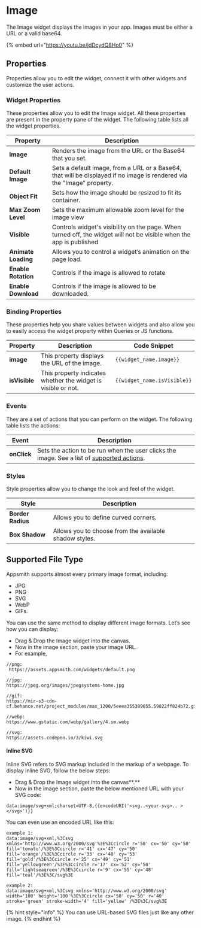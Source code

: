 # Image

The Image widget displays the images in your app. Images must be either a URL or a valid base64.

{% embed url="https://youtu.be/jdDcydQ8Ho0" %}

## Properties&#x20;

Properties allow you to edit the widget, connect it with other widgets and customize the user actions.&#x20;

### Widget Properties&#x20;

These properties allow you to edit the Image widget. All these properties are present in the property pane of the widget. The following table lists all the widget properties.

| Property            | Description                                                                                                            |
| ------------------- | ---------------------------------------------------------------------------------------------------------------------- |
| **Image**           | Renders the image from the URL or the Base64 that you set.                                                             |
| **Default Image**   | Sets a default image, from a URL or a Base64, that will be displayed if no image is rendered via the "Image" property. |
| **Object Fit**      | Sets how the image should be resized to fit its container.                                                             |
| **Max Zoom Level**  | Sets the maximum allowable zoom level for the image view                                                               |
| **Visible**         | Controls widget's visibility on the page. When turned off, the widget will not be visible when the app is published    |
| **Animate Loading** | Allows you to control a widget’s animation on the page load.                                                           |
| **Enable Rotation** | Controls if the image is allowed to rotate                                                                             |
| **Enable Download** | Controls if the image is allowed to be downloaded.                                                                     |

### Binding Properties&#x20;

These properties help you share values between widgets and also allow you to easily access the widget property within Queries or JS functions.

| Property      | Description                                                   | Code Snippet                |
| ------------- | ------------------------------------------------------------- | --------------------------- |
| **image**     | This property displays the URL of the image.                  | `{{widget_name.image}}`     |
| **isVisible** | This property indicates whether the widget is visible or not. | `{{widget_name.isVisible}}` |

### Events&#x20;

They are a set of actions that you can perform on the widget. The following table lists the actions:

| Event       | Description                                                                                                                                          |
| ----------- | ---------------------------------------------------------------------------------------------------------------------------------------------------- |
| **onClick** | Sets the action to be run when the user clicks the image. See a list of [supported actions](../../core-concepts/writing-code/appsmith-framework.md). |

### Styles&#x20;

Style properties allow you to change the look and feel of the widget.

| Style             | Description                                            |   |
| ----------------- | ------------------------------------------------------ | - |
| **Border Radius** | Allows you to define curved corners.                   |   |
| **Box Shadow**    | Allows you to choose from the available shadow styles. |   |

## Supported File Type&#x20;

Appsmith supports almost every primary image format, including:

* JPG&#x20;
* PNG&#x20;
* SVG
* WebP&#x20;
* GIFs.

You can use the same method to display different image formats. Let’s see how you can display:

* Drag & Drop the Image widget into the canvas.&#x20;
* Now in the image section, paste your image URL.&#x20;
* For example,

```
//png:
 https://assets.appsmith.com/widgets/default.png

//jpg:
https://jpeg.org/images/jpegsystems-home.jpg

//gif:
https://mir-s3-cdn-cf.behance.net/project_modules/max_1200/5eeea355389655.59822ff824b72.gif

//webp:
https://www.gstatic.com/webp/gallery/4.sm.webp

//svg:
https://assets.codepen.io/3/kiwi.svg

```

#### Inline SVG

Inline SVG refers to SVG markup included in the markup of a webpage. To display inline SVG, follow the below steps:

* Drag & Drop the Image widget into the canvas**.**&#x20;
* Now in the image section, paste the below mentioned URL with your SVG code:

```
data:image/svg+xml;charset=UTF-8,{{encodeURI('<svg..<your-svg>.. ></svg>')}}
```

You can even use an encoded URL like this:

```
example 1:
data:image/svg+xml,%3Csvg xmlns='http://www.w3.org/2000/svg'%3E%3Ccircle r='50' cx='50' cy='50' fill='tomato'/%3E%3Ccircle r='41' cx='47' cy='50' fill='orange'/%3E%3Ccircle r='33' cx='48' cy='53' fill='gold'/%3E%3Ccircle r='25' cx='49' cy='51' fill='yellowgreen'/%3E%3Ccircle r='17' cx='52' cy='50' fill='lightseagreen'/%3E%3Ccircle r='9' cx='55' cy='48' fill='teal'/%3E%3C/svg%3E

example 2:
data:image/svg+xml,%3Csvg xmlns='http://www.w3.org/2000/svg' width='100' height='100'%3E%3Ccircle cx='50' cy='50' r='40' stroke='green' stroke-width='4' fill='yellow' /%3E%3C/svg%3E
```

{% hint style="info" %}
You can use URL-based SVG files just like any other image.
{% endhint %}
